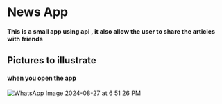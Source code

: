 # News App

#### This is a small app using api , it also allow the user to share the articles with friends 

## Pictures to illustrate

#### when you open the app
![WhatsApp Image 2024-08-27 at 6 51 26 PM](https://github.com/user-attachments/assets/c7b59126-db06-4c06-a795-a398381a9b4d)
